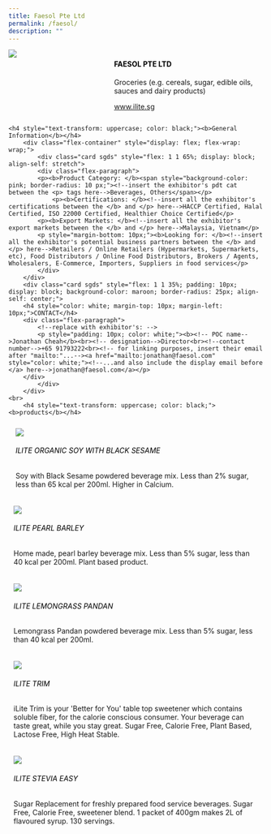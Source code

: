 ```yaml
---
title: Faesol Pte Ltd
permalink: /faesol/
description: ""
---
```

<div class="flex-paragraph">
		<!--hi there! this is a comment and will provide you with instructional guides-->
		<!--insert booth number here!-->
		<p style="text-transform: uppercase"></p></div>
			<div class="flex-container" style="display: flex; flex-wrap: wrap;">
				<!--insert DOWNLOAD link of company logo between the " marks!-->
			<div class="card sgds" style="flex: 1 1 40%; display: block;"><img src="https://drive.google.com/uc?id=1ex8jdmGfXB5gUpapPGAv3zn4_DRaA4Gz&amp;export=download"></div>
	<div class="card-sgds" style="flex: 1 1 58%; display: block; margin-left: 3px">
		<h4 style="text-transform: uppercase; color: black;"><!--insert the exhibitor's name between the <b> tags here--><b>Faesol Pte Ltd</b></h4><!--insert the exhibitor's description between the <p> tags here-->
		<p>Groceries (e.g. cereals, sugar, edible oils, sauces and dairy products)</p>
		<!--insert the exhibitor's website link, making sure there is "https:// www." present please. make sure the entire https link goes in between the " marks-->
		<p><a href="https://www.ilite.sg" target="_blank"><!--insert the www website link here (no need for https)-->www.ilite.sg</a></p>
	</div>
</div>



	<h4 style="text-transform: uppercase; color: black;"><b>General Information</b></h4>
		<div class="flex-container" style="display: flex; flex-wrap: wrap;">
			<div class="card sgds" style="flex: 1 1 65%; display: block; align-self: stretch">
			<div class="flex-paragraph">
			<p><b>Product Category: </b><span style="background-color: pink; border-radius: 10 px;"><!--insert the exhibitor's pdt cat between the <p> tags here-->Beverages, Others</span></p> 
				<p><b>Certifications: </b><!--insert all the exhibitor's certifications between the </b> and </p> here-->HACCP Certified, Halal Certified, ISO 22000 Certified, Healthier Choice Certified</p>
			<p><b>Export Markets: </b><!--insert all the exhibitor's export markets between the </b> and </p> here-->Malaysia, Vietnam</p>
			<p style="margin-bottom: 10px;"><b>Looking for: </b><!--insert all the exhibitor's potential business partners between the </b> and </p> here-->Retailers / Online Retailers (Hypermarkets, Supermarkets, etc), Food Distributors / Online Food Distributors, Brokers / Agents, Wholesalers, E-Commerce, Importers, Suppliers in food services</p>
			</div>
		</div>
		<div class="card sgds" style="flex: 1 1 35%; padding: 10px; display: block; background-color: maroon; border-radius: 25px; align-self: center;">
		<h4 style="color: white; margin-top: 10px; margin-left: 10px;">CONTACT</h4>
		<div class="flex-paragraph">
			<!--replace with exhibitor's: -->
			<p style="padding: 10px; color: white;"><b><!-- POC name-->Jonathan Cheah</b><br><!-- designation-->Director<br><!--contact number-->+65 91793222<br><!-- for linking purposes, insert their email after "mailto:"...--><a href="mailto:jonathan@faesol.com" style="color: white;"><!--...and also include the display email before </a> here-->jonathan@faesol.com</a></p>
		</div>
			</div>
		</div>
	<br>
		<h4 style="text-transform: uppercase; color: black;"><b>products</b></h4>
<div style="display: flex; flex-wrap: wrap;">
&nbsp; <div class="card sgds" style="flex: 1 1 47%; margin: 10px; display: block;"><!--insert the exhibitor's DOWNLOAD image for product between the " marks here-->
	<div class="flex-image" style="display: block;"><img src="https://drive.google.com/uc?id=1mlv41bGPdZG8nQwQmdZzjcP51o2t0qOg&amp;export=download"></div>
	<div class="flex-paragraph">
		<h6 style="text-transform: uppercase; color: black;"><!--insert product name before </h6> and product description after <p>-->iLite Organic Soy with Black Sesame</h6>
		<p>Soy with Black Sesame powdered beverage mix. Less than 2% sugar, less than 65 kcal per 200ml. Higher in Calcium.</p></div>
	</div>
		<div class="card sgds" style="flex: 1 1 47%; margin: 10px; display: block;">
		<div class="flex-image" style="display: block;"><img src="https://drive.google.com/uc?id=1JN7GR60fE-61x36mrEpNFnrAx9_WO4Lr&amp;export=download"></div>
	<div class="flex-paragraph">
		<h6 style="text-transform: uppercase; color: black;">  
iLite Pearl Barley</h6>
		<p>Home made, pearl barley beverage mix. Less than 5% sugar, less than 40 kcal per 200ml. Plant based product.</p></div>
	</div>
		<div class="card sgds" style="flex: 1 1 47%; margin: 10px; display: block;">
		<div class="flex-image" style="display: block;"><img src="https://drive.google.com/uc?id=1R-RpP8IMz1rHMn9pfB3Xt36QaySMasvw&amp;export=download"></div>
	<div class="flex-paragraph">
		<h6 style="text-transform: uppercase; color: black;">iLite Lemongrass Pandan</h6>
		<p>Lemongrass Pandan powdered beverage mix. Less than 5% sugar, less than 40 kcal per 200ml.</p></div>
		</div>
		<div class="card sgds" style="flex: 1 1 47%; margin: 10px; display: block;">
		<div class="flex-image" style="display: block;"><img src="https://drive.google.com/uc?id=17KFPI7IS8t4jFdGOoQiQUVt9pM4mZIkH&amp;export=download"></div>
	<div class="flex-paragraph">
		<h6 style="text-transform: uppercase; color: black;">iLite Trim</h6>
		<p>iLite Trim is your 'Better for You' table top sweetener which contains soluble fiber, for the calorie conscious consumer. Your beverage can taste great, while you stay great. Sugar Free, Calorie Free, Plant Based, Lactose Free, High Heat Stable.</p></div>
	</div>
		<div class="card sgds" style="flex: 1 1 47%; margin: 10px; display: block;">
		<div class="flex-image" style="display: block;"><img src="https://drive.google.com/uc?id=1lKxRb4FuNzzP_D8poFD2geferJY5BWBd&amp;export=download"></div>
	<div class="flex-paragraph">
		<h6 style="text-transform: uppercase; color: black;">iLite Stevia Easy</h6>
		<p>Sugar Replacement for freshly prepared food service beverages. Sugar Free, Calorie Free, sweetener blend. 1 packet of 400gm makes 2L of flavoured syrup. 130 servings.</p></div>
	</div>
	<!--don't delete these 2 tags. double check how the layout looks on the right too and lemme know if there are any problems! thank u so much for ur hardwork!-->
	</div>